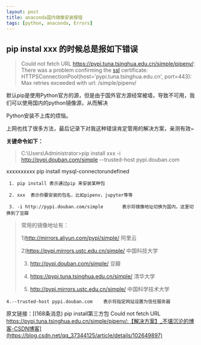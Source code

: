 ```yaml
---
layout: post
title: anaconda国内镜像安装报错
tags: [python, anaconda, Errors]
---
```


## pip instal xxx 的时候总是报如下错误

>  Could not fetch URL https://pypi.tuna.tsinghua.edu.cn/simple/pipenv/: There was a problem confirming the [ssl](https://so.csdn.net/so/search?q=ssl&spm=1001.2101.3001.7020) certificate: HTTPSConnectionPool(host='pypi.tuna.tsinghua.edu.cn', port=443): Max retries exceeded with url: /simple/pipenv/

 默认pip是使用Python官方的源，但是由于国外官方源经常被墙，导致不可用，我们可以使用国内的python镜像源，从而解决

 Python安装不上库的烦恼。

上网也找了很多方法，最后记录下对我这种错误肯定管用的解决方案，亲测有效~

  **关键命令如下：**

> C:\\Users\\Administrator>pip install xxx -i http://pypi.douban.com/simple --trusted-host pypi.douban.com

xxxxxxxxxx pip install mysql-connectorundefined

     1. pip install 表示通过pip 来安装某种包
    
     2. xxx  表示你要安装的包名，比如pipenv，jupyter等等
    
     3. -i http://pypi.douban.com/simple       表示将镜像地址切换为国内，这里切换到了豆瓣

> 常用的镜像地址有：
>
> 1)http://mirrors.aliyun.com/pypi/simple/    阿里云
>
> 2)https://pypi.mirrors.ustc.edu.cn/simple/ 中国科技大学
>
> 3) http://pypi.douban.com/simple/    豆瓣
>
> 4) https://pypi.tuna.tsinghua.edu.cn/simple/   清华大学
>
> 5)  http://pypi.mirrors.ustc.edu.cn/simple/ 中国科学技术大学

    4.--trusted-host pypi.douban.com    表示将指定网站设置为信任服务器

原文链接：[(168条消息) pip install第三方包 Could not fetch URL https://pypi.tuna.tsinghua.edu.cn/simple/pipenv/:【解决方案】_不堪沉沦的博客-CSDN博客](https://blog.csdn.net/qq_37344125/article/details/102649897)